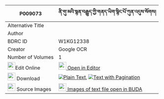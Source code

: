|P009073|ནི་གུ་མའི་སྙན་བརྒྱུད་ཀྱི་གནད་ཡིག་སྙིང་པོ་ཀུན་འདུས་སོགས། 
| --- | --- 
|Alternative Title |
|Author | 
|BDRC ID | W1KG12338
|Creator | Google OCR
|Number of Volumes| 1
|<img width="25" src="https://img.icons8.com/color/25/000000/edit-property.png">Edit Online| [<img width="25" src="https://avatars.githubusercontent.com/u/45091458?s=200&v=4"> Open in Editor](http://editor.openpecha.org/P009073)
|<img width="25" src="https://img.icons8.com/fluent/48/000000/download-2.png"/>  Download | [![](https://img.icons8.com/color/20/000000/txt.png)Plain Text](https://github.com/Openpecha/P009073/releases/download/v1/nigu_ma_i_nyengyu_kyi_ne_yik_n_plain_P009073.zip), [![](https://img.icons8.com/color/20/000000/txt.png)Text with Pagination](https://github.com/Openpecha/P009073/releases/download/v1/nigu_ma_i_nyengyu_kyi_ne_yik_n_pages_P009073.zip)
|<img width="25" src="https://img.icons8.com/plasticine/100/000000/pictures-folder.png"/>  Source Images | [<img width="25" src="https://library.bdrc.io/icons/BUDA-small.svg"> Images of text file open in BUDA](https://library.bdrc.io/show/bdr:W1KG12338)